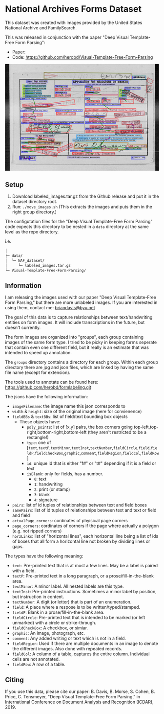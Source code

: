 # National Archives Forms Dataset

This dataset was created with images provided by the United States National Archive and FamilySearch.

This was released in conjunction with the paper "Deep Visual Template-Free Form Parsing":
* Paper: 
* Code: https://github.com/herobd/Visual-Template-Free-Form-Parsing


![Annotated image from dataset](/ex_images/ex_dataset.png)

## Setup
1. Download labeled_images.tar.gz from the Github release and put it in the dataset directory root.
2. Run: `./move_images.sh`  (This extracts the images and puts them in the right group directory.)

The configutation files for the "Deep Visual Template-Free Form Parsing" code expects this directory to be nested in a `data` directory at the same level as the repo directory.

i.e.
```
│
├─ data/
│  └─ NAF_dataset/
│     └─ labeled_images.tar.gz
└─ Visual-Template-Free-Form-Parsing/
```


## Information

I am releasing the images used with our paper "Deep Visual Template-Free Form Parsing," but there are more unlabeled images. If you are interested in using them, contact me: briandavis@byu.net


The goal of this data is to capture relationships between text/handwriting entities on form images.
It will include transcriptions in the future, but doesn't currently.

The form images are organized into "groups", each group containing images of the same form type.
I tried to be picky in keeping forms seperate that contain even one different field, but it really is an estimate that was intended to speed up annotation.

The `groups` directory contains a directory for each group.
Within each group directory there are jpg and json files, which are linked by having the same file name (except for extension).

The tools used to annotate can be found here: <https://github.com/herobd/formlabeling.git>


The jsons have the following information:

* `imageFilename`: the image name this json corresponds to
* `width` & `height`: size of the original image (here for convienence)
* `fieldBBs` & `textBBs`: list of field/text bounding box objects
  * These objects have:
    * `poly_points`: list of [x,y] pairs, the box corners going top-left,top-right,bottom-right,bottom-left (they aren't restricted to be a rectangle!)
    * `type`: one of [`text`,`textP`,`textMinor`,`textInst`,`textNumber`,`fieldCircle`,`field`,`fieldP`,`fieldCheckBox`,`graphic`,`comment`,`fieldRegion`,`fieldCol`,`fieldRow`]
    * `id`: unique id that is either "f#" or "t#" depending if it is a field or text
    * `isBlank`: only for fields, has a number.
      * `0`: text
      * `1`: handwriting
      * `2`: print (or stamp)
      * `3`: blank
      * `4`: signature
* `pairs`: list of id tuples of relationships between text and field boxes
* `samePairs`: list of id tuples of relationships between text and text or field and field
* `actualPage_corners`: cordinates of phyisical page corners
* `page_corners`: cordinates of corners if the page where actually a polygon (e.g. not ripped corners)
* `horzLinks`: list of "horizontal lines", each horizontal line being a list of ids of boxes that all form a horizontal line not broken by dividing lines or gaps.



The types have the following meaning:
* `text`: Pre-printed text that is at most a few lines. May be a label is paired with a field.
* `textP`: Pre-printed text in a long paragraph, or a prose/fill-in-the-blank area.
* `textMinor`: A minor label. All nested labels are this type.
* `textInst`: Pre-printed instructions. Sometimes a minor label by position, but instruction in content.
* `textNumber`: A digit (or letter) that is part of an enumeration.
* `field`: A place where a respose is to be written/typed/stamped.
* `fieldP`: Blank in a prose/fill-in-the-blank area.
* `fieldCircle`: Pre-printed text that is intended to be marked (or left unmarked) with a circle or strike-through.
* `fieldCheckBox`: A checkbox, or simiar.
* `graphic`: An image, photograph, etc.
* `comment`: Any added writing or text which is not in a field.
* `fieldRegion`: Used if there are multiple documents in an image to denote the different images. Also done with repeated records.
* `fieldCol`: A column of a table, captures the entire column. Individual cells are not annotated.
* `fieldRow`: A row of a table.

## Citing

If you use this data, please cite our paper:
B. Davis, B. Morse, S. Cohen, B. Price, C. Tensmeyer, "Deep Visual Template-Free Form Parsing," in International Conference on Document Analysis and Recognition (ICDAR),  2019.
